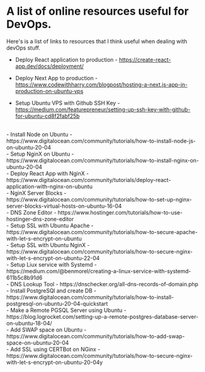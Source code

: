 # A list of online resources useful for DevOps.


Here's is a list of links to resources that I think useful when dealing with devOps stuff.

- Deploy React application to production - https://create-react-app.dev/docs/deployment/


- Deploy Next App to production - https://www.codewithharry.com/blogpost/hosting-a-next.js-app-in-production-on-ubuntu-vps


- Setup Ubuntu VPS with Github SSH Key - https://medium.com/featurepreneur/setting-up-ssh-key-with-github-for-ubuntu-cd8f2fabf25b
<br>
- Install Node on Ubuntu - https://www.digitalocean.com/community/tutorials/how-to-install-node-js-on-ubuntu-20-04
<br>
- Setup NginX on Ubuntu - https://www.digitalocean.com/community/tutorials/how-to-install-nginx-on-ubuntu-20-04
<br>
- Deploy React App with NginX - https://www.digitalocean.com/community/tutorials/deploy-react-application-with-nginx-on-ubuntu
<br>
- NginX Server Blocks - https://www.digitalocean.com/community/tutorials/how-to-set-up-nginx-server-blocks-virtual-hosts-on-ubuntu-16-04
<br>
- DNS Zone Editor - https://www.hostinger.com/tutorials/how-to-use-hostinger-dns-zone-editor
<br>
- Setup SSL with Ubuntu Apache - https://www.digitalocean.com/community/tutorials/how-to-secure-apache-with-let-s-encrypt-on-ubuntu
<br>
- Setup SSL with Ubuntu NginX - https://www.digitalocean.com/community/tutorials/how-to-secure-nginx-with-let-s-encrypt-on-ubuntu-22-04
<br>
- Setup Liux service with Systemd - https://medium.com/@benmorel/creating-a-linux-service-with-systemd-611b5c8b91d6
<br>
- DNS Lookup Tool - https://dnschecker.org/all-dns-records-of-domain.php
<br>
- Install PostgreSQl and create DB - https://www.digitalocean.com/community/tutorials/how-to-install-postgresql-on-ubuntu-20-04-quickstart
<br>
- Make a Remote PGSQL Server using Ubuntu - https://blog.logrocket.com/setting-up-a-remote-postgres-database-server-on-ubuntu-18-04/
<br>
- Add SWAP space on Ubuntu - https://www.digitalocean.com/community/tutorials/how-to-add-swap-space-on-ubuntu-20-04
<br>
- Add SSL using CERTBot on NGinx - https://www.digitalocean.com/community/tutorials/how-to-secure-nginx-with-let-s-encrypt-on-ubuntu-20-04y
<br>

